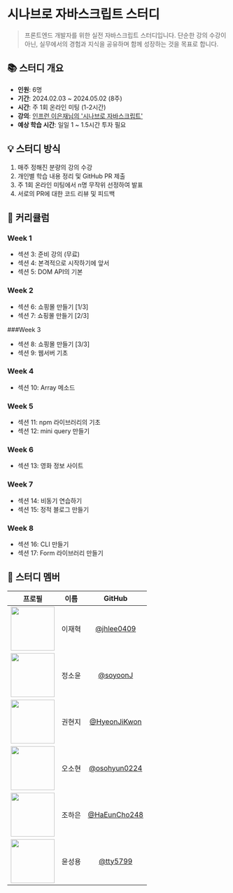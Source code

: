 # 시나브로 자바스크립트 스터디

> 프론트엔드 개발자를 위한 실전 자바스크립트 스터디입니다.
> 단순한 강의 수강이 아닌, 실무에서의 경험과 지식을 공유하며 함께 성장하는 것을 목표로 합니다.

## 📚 스터디 개요

- **인원**: 6명
- **기간**: 2024.02.03 ~ 2024.05.02 (8주)
- **시간**: 주 1회 온라인 미팅 (1-2시간)
- **강의**: [인프런 이은재님의 '시나브로 자바스크립트'](https://www.inflearn.com/course/%EC%8B%9C%EB%82%98%EB%B8%8C%EB%A1%9C-%EC%9E%90%EB%B0%94%EC%8A%A4%ED%81%AC%EB%A6%BD%ED%8A%B8)
- **예상 학습 시간**: 일일 1 ~ 1.5시간 투자 필요

## 💡 스터디 방식

1. 매주 정해진 분량의 강의 수강
2. 개인별 학습 내용 정리 및 GitHub PR 제출
3. 주 1회 온라인 미팅에서 n명 무작위 선정하여 발표
4. 서로의 PR에 대한 코드 리뷰 및 피드백

## 📅 커리큘럼

### Week 1

- 섹션 3: 준비 강의 (무료)
- 섹션 4: 본격적으로 시작하기에 앞서
- 섹션 5: DOM API의 기본

### Week 2

- 섹션 6: 쇼핑몰 만들기 [1/3]
- 섹션 7: 쇼핑몰 만들기 [2/3]

###Week 3

- 섹션 8: 쇼핑몰 만들기 [3/3]
- 섹션 9: 웹서버 기초

### Week 4

- 섹션 10: Array 메소드

### Week 5

- 섹션 11: npm 라이브러리의 기초
- 섹션 12: mini query 만들기

### Week 6

- 섹션 13: 영화 정보 사이트

### Week 7

- 섹션 14: 비동기 연습하기
- 섹션 15: 정적 블로그 만들기

### Week 8

- 섹션 16: CLI 만들기
- 섹션 17: Form 라이브러리 만들기

## 👥 스터디 멤버

|                            프로필                            |  이름  |                   GitHub                   |
| :----------------------------------------------------------: | :----: | :----------------------------------------: |
| <img src="https://github.com/jhlee0409.png" width="100px" /> | 이재혁 | [@jhlee0409](https://github.com/jhlee0409) |
| <img src="https://avatars.githubusercontent.com/u/96245651?v=4" width="100px" /> | 정소윤 | [@soyoonJ](https://github.com/soyoonJ) |
| <img src="https://avatars.githubusercontent.com/u/115684216?v=4" width="100px" /> | 권현지 | [@HyeonJiKwon](https://github.com/HyeonJiKwon) |
| <img src="https://avatars.githubusercontent.com/u/53892427?v=4" width="100px" /> | 오소현 | [@osohyun0224](https://github.com/osohyun0224) |
| <img src="https://avatars.githubusercontent.com/u/83346518?v=4" width="100px" /> | 조하은 | [@HaEunCho248](https://github.com/HaEunCho248) |
| <img src="https://avatars.githubusercontent.com/u/101077946?v=4" width="100px" /> | 윤성용 | [@tty5799](https://github.com/tty5799) |
